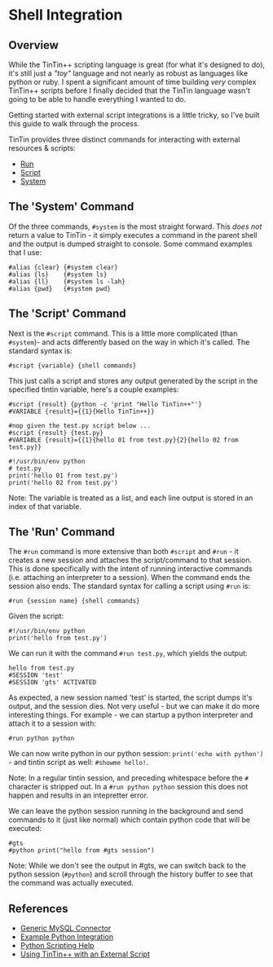 Shell Integration
=================


Overview
--------
While the TinTin++ scripting language is great (for what it's designed to do), it's still just a *"toy"* language and not nearly as robust as languages like python or ruby.  I spent a significant amount of time building *very* complex TinTin++ scripts before I finally decided that the TinTin language wasn't going to be able to handle everything I wanted to do.

Getting started with external script integrations is a little tricky, so I've built this guide to walk through the process.

TinTin provides three distinct commands for interacting with external resources & scripts:

- [Run](http://tintin.sourceforge.net/manual/run.php)
- [Script](http://tintin.sourceforge.net/manual/script.php)
- [System](http://tintin.sourceforge.net/manual/system.php)

The 'System' Command
--------------------
Of the three commands, `#system` is the most straight forward. This *does not* return a value to TinTin - it simply executes a command in the parent shell and the output is dumped straight to console. Some command examples that I use:

    #alias {clear} {#system clear}
    #alias {ls}    {#system ls}
    #alias {ll}    {#system ls -lah}
    #alias {pwd}   {#system pwd}


The 'Script' Command
--------------------
Next is the `#script` command. This is a little more complicated (than `#system`)- and acts differently based on the way in which it's called. The standard syntax is:

    #script {variable} {shell commands}

This just calls a script and stores any output generated by the script in the specified tintin variable, here's a couple examples:

    #script {result} {python -c 'print "Hello TinTin++"'}
    #VARIABLE {result}={{1}{Hello TinTin++}}

    #nop given the test.py script below ...
    #script {result} {test.py}
    #VARIABLE {result}={{1}{hello 01 from test.py}{2}{hello 02 from test.py}}

    #!/usr/bin/env python
    # test.py
    print('hello 01 from test.py')
    print('hello 02 from test.py')

Note: The variable is treated as a list, and each line output is stored in an index of that variable.


The 'Run' Command
-----------------
The `#run` command is more extensive than both `#script` and `#run` - it creates a new session and attaches the script/command to that session. This is done specifically with the intent of running interactive commands (i.e.  attaching an interpreter to a session). When the command ends the session also ends. The standard syntax for calling a script using `#run` is:

    #run {session name} {shell commands}

Given the script:

    #!/usr/bin/env python
    print('hello from test.py')

We can run it with the command `#run test.py`, which yields the output:

    hello from test.py
    #SESSION 'test'
    #SESSION 'gts' ACTIVATED

As expected, a new session named 'test' is started, the script dumps it's output, and the session dies. Not very useful - but we can make it do more interesting things. For example - we can startup a python interpreter and attach it to a session with:

    #run python python

We can now write python in our python session: `print('echo with python')` - and tintin script as well: `#showme hello!`.

Note: In a regular tintin session, and preceding whitespace before the `#` character is stripped out. In a `#run python python` session this does not happen and results in an intepretter error.

We can leave the python session running in the background and send commands to it (just like normal) which contain python code that will be executed:

    #gts
    #python print("hello from #gts session")

Note: While we don't see the output in #gts, we can switch back to the python session (`#python`) and scroll through the history buffer to see that the command was actually executed.



References
----------

- [Generic MySQL Connector](http://tintin.sourceforge.net/board/viewtopic.php?t=1112)
- [Example Python Integration](http://tintin.sourceforge.net/board/viewtopic.php?t=2156)
- [Python Scripting Help](http://tintin.sourceforge.net/board/viewtopic.php?t=1195)
- [Using TinTin++ with an External Script](http://tintin.sourceforge.net/board/viewtopic.php?t=906)
